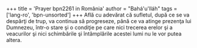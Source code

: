 +++
title = 'Prayer bpn2261 in România'
author = "Bahá'u'lláh"
tags = ['lang-ro', 'bpn-unsorted']
+++
Află cu adevărat că sufletul, după ce se va despărţi de trup, va continua să progreseze, până ce va atinge prezenţa lui Dumnezeu, într-o stare şi o condiţie pe care nici trecerea erelor şi a veacurilor şi nici schimbările şi întâmplările acestei lumi nu le vor putea altera.
